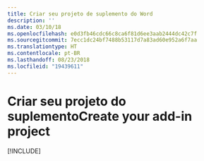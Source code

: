 ```yaml
---
title: Criar seu projeto de suplemento do Word
description: ''
ms.date: 03/10/18
ms.openlocfilehash: e0d3fb46cdc66c8ca6f81d6ee3aab2444dc42c7f
ms.sourcegitcommit: 7ecc1dc24bf7488b53117d7a83ad60e952a6f7aa
ms.translationtype: HT
ms.contentlocale: pt-BR
ms.lasthandoff: 08/23/2018
ms.locfileid: "19439611"
---
```

# <a name="create-your-add-in-project"></a><span data-ttu-id="19185-102">Criar seu projeto do suplemento</span><span class="sxs-lookup"><span data-stu-id="19185-102">Create your add-in project</span></span>

[!INCLUDE[](../includes/word-tutorial-setup.md)]